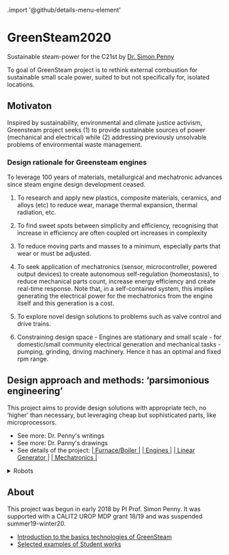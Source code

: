 .import '@github/details-menu-element'

# GreenSteam2020
Sustainable steam-power for the C21st by [Dr. Simon Penny](http://simonpenny.net)

To goal of GreenSteam project is to rethink external combustion for sustainable small scale power, suited to but not specifically for, isolated locations.

## Motivaton
Inspired by sustainability, environmental and climate justice activism, Greensteam project seeks (1) to provide sustainable sources of power (mechanical and electrical) while (2) addressing previously unsolvable problems of environmental waste management.

### Design rationale for Greensteam engines
To leverage 100 years of materials, metallurgical and mechatronic advances since steam engine design development ceased.

1. To research and apply new plastics, composite materials, ceramics, and alloys (etc) to reduce wear, manage thermal expansion, thermal radiation, etc. 
2. To find sweet spots between simplicity and efficiency, recognising that increase in efficiency are often coupled ort increases in complexity

3. To reduce moving parts and masses to a minimum, especially parts that wear or must be adjusted.

4. To seek application of mechatronics (sensor, microcontroller, powered output devices) to create autonomous self-regulation (homeostasis), to reduce mechanical parts count, increase energy efficiency and create real-time response. Note that, in a self-contained system, this implies generating the electrical power for the mechatronics from the engine itself and this generation is a cost.

5. To explore novel design solutions to problems such as valve control and drive trains. 

6. Constraining design space - Engines are stationary and small scale - for domestic/small community electrical generation and mechanical tasks - pumping, grinding, driving machinery. Hence it has an optimal and fixed rpm range. 

## Design approach and methods: ‘parsimonious engineering’ 
This project aims to provide design solutions with appropriate tech, no ‘higher’ than necessary, but leveraging cheap but sophisticated parts, like microprocessors.

- See more: Dr. Penny's writings
- See more: Dr. Panny's drawings
- See details of the project: [| Furnace/Boiler |](#) [| Engines |](#) [| Linear Generator |](#) [| Mechatronics |](#)


<details>
  <summary>Robots</summary>
  <details-menu role="menu">
    <button type="button" role="menuitem">Hubot</button>
    <button type="button" role="menuitem">Bender</button>
    <button type="button" role="menuitem">BB-8</button>
  </details-menu>
</details>

## About
This project was begun in early 2018 by PI Prof. Simon Penny. It was supported with a CALIT2 UROP MDP grant 18/19 and was suspended summer19-winter20. 

- [Introduction to the basics technologies of GreenSteam](#)  
- [Selected examples of Student works](#)

